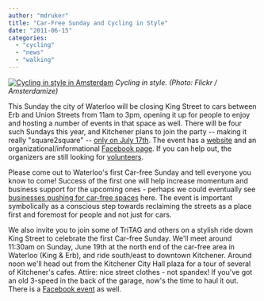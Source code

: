 ```yaml
---
author: "mdruker"
title: "Car-Free Sunday and Cycling in Style"
date: "2011-06-15"
categories: 
  - "cycling"
  - "news"
  - "walking"
---
```


[![](/images/5568458654_d1c58c0ea1.jpg "Cycling in style in Amsterdam")](https://www.flickr.com/photos/mindcaster-ezzolicious/5568458654/)
*Cycling in style. (Photo: Flickr / Amsterdamize)*

This Sunday the city of Waterloo will be closing King Street to cars between Erb and Union Streets from 11am to 3pm, opening it up for people to enjoy and hosting a number of events in that space as well. There will be four such Sundays this year, and Kitchener plans to join the party -- making it really "square2square" -- [only on July 17th](https://waterloo.openfile.ca/waterloo/file/2011/05/car-free-sundays-coming-june-19). The event has a [website](https://square2square.ca/) and an organizational/informational [Facebook page](https://www.facebook.com/home.php?sk=group_215598541784633). If you can help out, the organizers are still looking for [volunteers](https://square2square.ca/volunteer.html).

Please come out to Waterloo's first Car-free Sunday and tell everyone you know to come! Success of the first one will help increase momentum and business support for the upcoming ones - perhaps we could eventually see [businesses pushing for car-free spaces](https://bikeportland.org/2011/03/24/downtown-businesses-push-for-carfree-sw-ankeny-street-50189) here. The event is important symbolically as a conscious step towards reclaiming the streets as a place first and foremost for people and not just for cars.

We also invite you to join some of TriTAG and others on a stylish ride down King Street to celebrate the first Car-free Sunday. We'll meet around 11:30am on Sunday, June 19th at the north end of the car-free area in Waterloo (King & Erb), and ride south/east to downtown Kitchener. Around noon we'll head out from the Kitchener City Hall plaza for a tour of several of Kitchener's cafes. Attire: nice street clothes - not spandex! If you've got an old 3-speed in the back of the garage, now's the time to haul it out. There is a [Facebook event](https://www.facebook.com/event.php?eid=206099886099930) as well.
